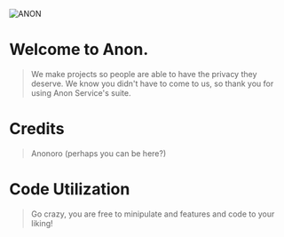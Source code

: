 ![ANON](https://github.com/anonoro/ANON/assets/88295442/356929db-704c-412d-90fb-b02fbceac5dd)

# Welcome to Anon.
> We make projects so people are able to have the privacy they deserve. We know you didn't have to come to us, so thank you for using Anon Service's suite.

# Credits 
> Anonoro
> (perhaps you can be here?)
> 
# Code Utilization
> Go crazy, you are free to minipulate and features and code to your liking! 
